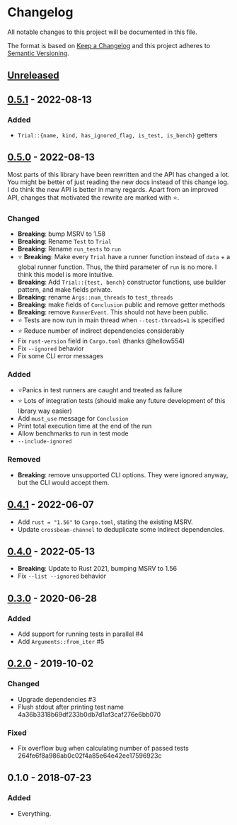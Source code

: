 # Changelog
All notable changes to this project will be documented in this file.

The format is based on [Keep a Changelog](http://keepachangelog.com/en/1.0.0/)
and this project adheres to [Semantic Versioning](http://semver.org/spec/v2.0.0.html).

## [Unreleased]

## [0.5.1] - 2022-08-13
### Added
- `Trial::{name, kind, has_ignored_flag, is_test, is_bench}` getters

## [0.5.0] - 2022-08-13

Most parts of this library have been rewritten and the API has changed a lot.
You might be better of just reading the new docs instead of this change log.
I do think the new API is better in many regards.
Apart from an improved API, changes that motivated the rewrite are marked with ⭐.

### Changed
- **Breaking**: bump MSRV to 1.58
- **Breaking**: Rename `Test` to `Trial`
- **Breaking**: Rename `run_tests` to `run`
- ⭐ **Breaking**: Make every `Trial` have a runner function instead of `data` + a
  global runner function. Thus, the third parameter of `run` is no more. I think
  this model is more intuitive.
- **Breaking**: Add `Trial::{test, bench}` constructor functions, use builder
  pattern, and make fields private.
- **Breaking**: rename `Args::num_threads` to `test_threads`
- **Breaking**: make fields of `Conclusion` public and remove getter methods
- **Breaking**: remove `RunnerEvent`. This should not have been public.
- ⭐ Tests are now run in main thread when `--test-threads=1` is specified
- ⭐ Reduce number of indirect dependencies considerably
- Fix `rust-version` field in `Cargo.toml` (thanks @hellow554)
- Fix `--ignored` behavior
- Fix some CLI error messages

### Added
- ⭐Panics in test runners are caught and treated as failure
- ⭐ Lots of integration tests (should make any future development of this library way easier)
- Add `must_use` message for `Conclusion`
- Print total execution time at the end of the run
- Allow benchmarks to run in test mode
- `--include-ignored`

### Removed
- **Breaking**: remove unsupported CLI options. They were ignored anyway, but
  the CLI would accept them.


## [0.4.1] - 2022-06-07

- Add `rust = "1.56"` to `Cargo.toml`, stating the existing MSRV.
- Update `crossbeam-channel` to deduplicate some indirect dependencies.

## [0.4.0] - 2022-05-13
- **Breaking**: Update to Rust 2021, bumping MSRV to 1.56
- Fix `--list --ignored` behavior


## [0.3.0] - 2020-06-28
### Added
- Add support for running tests in parallel #4
- Add `Arguments::from_iter` #5

## [0.2.0] - 2019-10-02
### Changed
- Upgrade dependencies #3
- Flush stdout after printing test name 4a36b3318b69df233b0db7d1af3caf276e6bb070

### Fixed
- Fix overflow bug when calculating number of passed tests 264fe6f8a986ab0c02f4a85e64e42ee17596923c

## 0.1.0 - 2018-07-23
### Added
- Everything.


[Unreleased]: https://github.com/LukasKalbertodt/libtest-mimic/compare/v0.5.1...HEAD
[0.5.1]: https://github.com/LukasKalbertodt/libtest-mimic/compare/v0.5.0...v0.5.1
[0.5.0]: https://github.com/LukasKalbertodt/libtest-mimic/compare/v0.4.1...v0.5.0
[0.4.1]: https://github.com/LukasKalbertodt/libtest-mimic/compare/v0.4.0...v0.4.1
[0.4.0]: https://github.com/LukasKalbertodt/libtest-mimic/compare/v0.3.0...v0.4.0
[0.3.0]: https://github.com/LukasKalbertodt/libtest-mimic/compare/v0.2.0...v0.3.0
[0.2.0]: https://github.com/LukasKalbertodt/libtest-mimic/compare/v0.1.0...v0.2.0
[0.1.1]: https://github.com/LukasKalbertodt/libtest-mimic/compare/v0.1.0...v0.1.1

